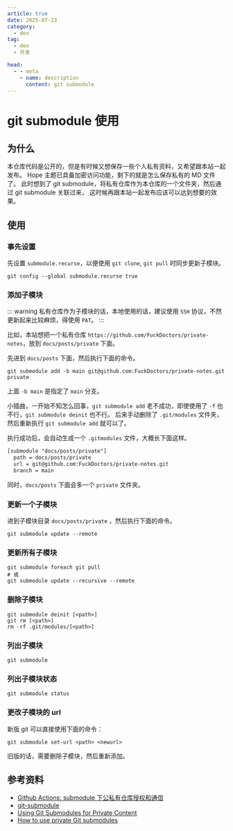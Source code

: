 ```yaml
---
article: true
date: 2025-07-23
category:
  - dev
tag:
  - dev
  - 开发

head:
  - - meta
    - name: description
      content: git submodule
---
```


# git submodule 使用

## 为什么

本仓库代码是公开的，但是有时候又想保存一些个人私有资料，又希望跟本站一起发布。
Hope 主题已具备加密访问功能，剩下的就是怎么保存私有的 MD 文件了。
此时想到了 git submodule，将私有仓库作为本仓库的一个文件夹，然后通过 git submodule 关联过来，
这时候再跟本站一起发布应该可以达到想要的效果。

## 使用

### 事先设置

先设置 `submodule.recurse`，以便使用 `git clone`, `git pull` 时同步更新子模块。

```shell
git config --global submodule.recurse true
```

### 添加子模块

::: warning
私有仓库作为子模块的话，本地使用的话，建议使用 `SSH` 协议，不然更新起来比较麻烦，得使用 `PAT`。
:::

比如，本站想把一个私有仓库 `https://github.com/FuckDoctors/private-notes`，放到 `docs/posts/private` 下面。

先进到 `docs/posts` 下面，然后执行下面的命令。

```shell
git submodule add -b main git@github.com:FuckDoctors/private-notes.git private
```

上面 `-b main` 是指定了 `main` 分支。

小插曲，一开始不知怎么回事，`git submodule add` 老不成功，即使使用了 `-f` 也不行，`git submodule deinit` 也不行。
后来手动删除了 `.git/modules` 文件夹，然后重新执行 `git submodule add` 就可以了。

执行成功后，会自动生成一个 `.gitmodules` 文件，大概长下面这样。

```txt
[submodule "docs/posts/private"]
  path = docs/posts/private
  url = git@github.com:FuckDoctors/private-notes.git
  branch = main
```

同时，`docs/posts` 下面会多一个 `private` 文件夹。

### 更新一个子模块

进到子模块目录 `docs/posts/private` ，然后执行下面的命令。

```shell
git submodule update --remote
```

### 更新所有子模块

```shell
git submodule foreach git pull
# 或
git submodule update --recursive --remote
```

### 删除子模块

```shell
git submodule deinit [<path>]
git rm [<path>]
rm -rf .git/modules/[<path>]
```

### 列出子模块

```shell
git submodule
```

### 列出子模块状态

```shell
git submodule status
```

### 更改子模块的 url

新版 git 可以直接使用下面的命令：

```shell
git submodule set-url <path> <newurl>
```

旧版的话，需要删除子模块，然后重新添加。

## 参考资料

- [Github Actions: submodule 下公私有仓库授权和通信](https://zhuanlan.zhihu.com/p/408319831)
- [git-submodule](https://git-scm.com/docs/git-submodule)
- [Using Git Submodules for Private Content](https://www.taniarascia.com/git-submodules-private-content/)
- [How to use private Git submodules](https://docs.readthedocs.com/platform/stable/guides/private-submodules.html)
